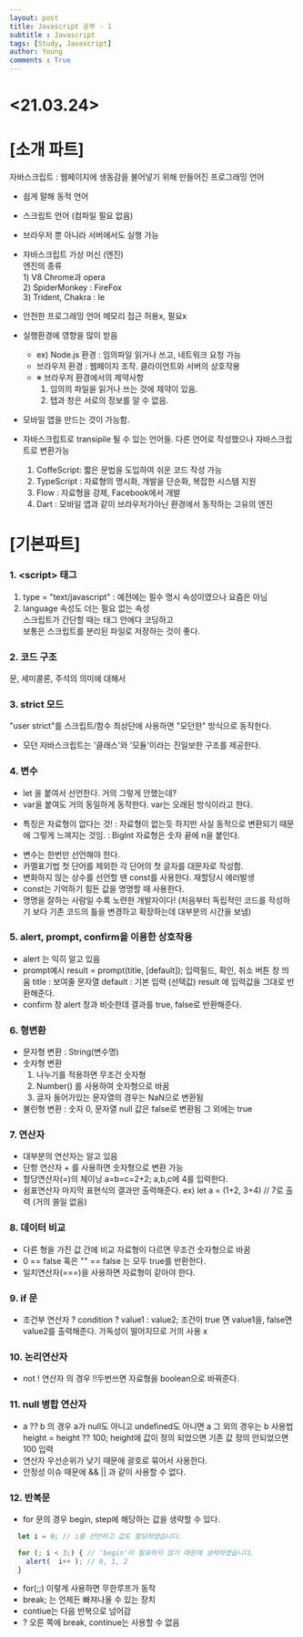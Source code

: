 ```yaml
---
layout: post
title: Javascript 공부 - 1
subtitle : Javascript
tags: [Study, Javascript]
author: Young
comments : True
---
```

# <21.03.24>
# [소개 파트]
자바스크립트 : 웹페이지에 생동감을 불어넣기 위해 만들어진 프로그래밍 언어

- 쉽게 말해 동적 언어
- 스크립트 언어 (컴파일 필요 없음)

- 브라우저 뿐 아니라 서버에서도 실행 가능
- 자바스크립트 가상 머신 (엔진)
  <br>엔진의 종류
  <br>1) V8 Chrome과 opera
  <br>2) SpiderMonkey : FireFox
  <br>3) Trident, Chakra : Ie

- 안전한 프로그래밍 언어
  메모리 접근 허용x, 필요x
- 실행환경에 영향을 많이 받음
  - ex) Node.js 환경 : 임의파일 읽거나 쓰고, 네트워크 요청 가능
  - 브라우저 환경 : 웹페이지 조작. 클라이언트와 서버의 상호작용
  - ※ 브라우저 환경에서의 제약사항  
    1) 임의의 파일을 읽거나 쓰는 것에 제약이 있음.    
    2) 탭과 창은 서로의 정보를 알 수 없음.  
- 모바일 앱을 만드는 것이 가능함.
- 자바스크립트로 transipile 될 수 있는 언어들.
  다른 언어로 작성했으나 자바스크립트로 변환가능  
  1) CoffeScript: 짧은 문법을 도입하여 쉬운 코드 작성 가능  
  2) TypeScript : 자료형의 명시화, 개발을 단순화, 복잡한 시스템 지원  
  3) Flow : 자료형을 강제, Facebook에서 개발  
  4) Dart : 모바일 앱과 같이 브라우저가아닌 환경에서 동작하는 고유의 엔진  

# [기본파트]
### 1. \<script\> 태그  
  1) type = "text/javascript" : 예전에는 필수 명시 속성이였으나 요즘은 아님  
  2) language 속성도 더는 필요 없는 속성  
  스크립트가 간단할 때는 태그 안에다 코딩하고  
  보통은 스크립트를 분리된 파일로 저장하는 것이 좋다.  
### 2. 코드 구조
  문, 세미콜론, 주석의 의미에 대해서
### 3. strict 모드
  "user strict"를 스크립트/함수 최상단에 사용하면 "모던한" 방식으로 동작한다.
  - 모던 자바스크립트는 '클래스'와 '모듈'이라는 진일보한 구조를 제공한다.

### 4. 변수
  - let 을 붙여서 선언한다. 거의 그렇게 안했는데?
  - var을 붙여도 거의 동일하게 동작한다. var는 오래된 방식이라고 한다.
  * 특징은 자료형이 없다는 것!
    : 자료형이 없는듯 하지만 사실 동적으로 변환되기 때문에 그렇게 느껴지는 것임.
    : BigInt 자료형은 숫자 끝에 n을 붙인다.
  - 변수는 한번만 선언해야 한다.
  - 카멜표기법 첫 단어를 제외한 각 단어의 첫 글자를 대문자로 작성함.
  - 변화하지 않는 상수를 선언할 땐 const를 사용한다. 재할당시 에러발생
  - const는 기억하기 힘든 값을 명명할 때 사용한다.
  - 명명을 잘하는 사람일 수록 노련한 개발자이다! (처음부터 독립적인 코드를 작성하기 보다 기존 코드의 틀을 변경하고 확장하는데 대부분의 시간을 보냄)

### 5. alert, prompt, confirm을 이용한 상호작용
  - alert 는 익히 알고 있음
  - prompt예시 
  result = prompt(title, [default]);
  입력필드, 확인, 취소 버튼 창 띄움
  title : 보여줄 문자열
  default :  기본 입력 (선택값)
  result 에 입력값을 그대로 반환해준다.
  - confirm 창
  alert 창과 비슷한데 결과를 true, false로 반환해준다.

### 6. 형변환
  - 문자형 변환 : String(변수명)
  - 숫자형 변환  
    1) 나누기를 적용하면 무조건 숫자형  
    2) Number() 를 사용하여 숫자형으로 바꿈  
    3) 글자 들어가있는 문자열의 경우는 NaN으로 변환됨  
  - 불린형 변환
  : 숫자 0, 문자열 null 값은 false로 변환됨 그 외에는 true
### 7. 연산자
  - 대부분의 연산자는 알고 있음
  - 단항 연산자 + 를 사용하면 숫자형으로 변환 가능
  - 할당연산자(=)의 체이닝 a=b=c=2+2; a,b,c에 4를 입력한다.
  - 쉼표연산자 마지막 표현식의 결과만 출력해준다.
  ex) let a = (1+2, 3+4) // 7로 출력 (거의 쓸일 없음)
### 8. 데이터 비교
  - 다른 형을 가진 값 간에 비교
    자료형이 다르면 무조건 숫자형으로 바꿈
  - 0 == false 혹은  "" == false 는 모두 true를 반환한다.
  - 일치연산자(===)을 사용하면 자료형이 같아야 한다.

### 9. if 문
  - 조건부 연산자 ?
  condition ? value1 : value2;
  조건이 true 면 value1을, false면 value2를 출력해준다.
  가독성이 떨어지므로 거의 사용 x

### 10. 논리연산자
  - not ! 연산자 의 경우 !!두번쓰면 자료형을 boolean으로 바꿔준다.
   
### 11. null 병합 연산자
  - a ?? b 의 경우
  a가 null도 아니고 undefined도 아니면 a
  그 외의 경우는 b 
  사용법 height = height ?? 100;
  height에 값이 정의 되었으면 기존 값 
  정의 안되었으면 100 입력
  - 연산자 우선순위가 낮기 때문에 괄호로 묶어서 사용한다.
  - 안정성 이슈 때문에 && \|\| 과 같이 사용할 수 없다.

### 12. 반복문
  - for 문의 경우 begin, step에 해당하는 값을 생략할 수 있다.
  ``` javascript
    let i = 0; // i를 선언하고 값도 할당하였습니다.

    for (; i < 3;) { // 'begin'이 필요하지 않기 때문에 생략하였습니다.
      alert(  i++ ); // 0, 1, 2
    }
  ```
  - for(;;) 이렇게 사용하면 무한루프가 동작
  - break; 는 언제든 빠져나올 수 있는 장치
  - contiue는 다음 반복으로 넘어감
  - ? 오른 쪽에 break, continue는 사용할 수 없음
